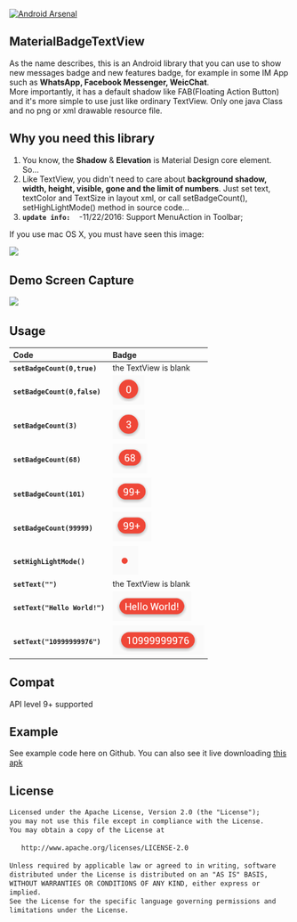 [![Android Arsenal](https://img.shields.io/badge/Android%20Arsenal-MaterialBadgeTextView-brightgreen.svg?style=flat)]()

## MaterialBadgeTextView
As the name describes, this is an Android library that you can use to show new messages badge and new features badge, for example in some IM App such as **WhatsApp, Facebook Messenger, WeicChat**.  
More importantly, it has a default shadow like FAB(Floating Action Button) and it's more simple to use just like ordinary TextView. Only one java Class and no png or xml drawable resource file.

## Why you need this library
1. You know, the **Shadow** & **Elevation** is Material Design core element. So...
2. Like TextView, you didn't need to care about **background shadow, width, height, visible, gone and the limit of numbers**. Just set text, textColor and TextSize in layout xml, or call setBadgeCount(), setHighLightMode() method in source code...
3. **`update info:`**  
  -11/22/2016: Support MenuAction in Toolbar;


If you use mac OS X, you must have seen this image:
  
<img src="https://github.com/matrixxun/MaterialBadgeTextView/blob/master/MaterialBadgeTextView/art/qq_pic.png" width="600">

## Demo Screen Capture
<img src="https://github.com/matrixxun/MaterialBadgeTextView/blob/master/MaterialBadgeTextView/art/screen_cap.png" width="400">

## Usage
| Code | Badge |
| :----- | :------ | 
| **`setBadgeCount(0,true)`** | the TextView is blank |
| **`setBadgeCount(0,false)`** | ![badge_0](MaterialBadgeTextView/art/badge_0.png) |
| **`setBadgeCount(3)`** | ![number](MaterialBadgeTextView/art/badge_3.png) |
| **`setBadgeCount(68)`** | ![two](MaterialBadgeTextView/art/badge_68.png) |
| **`setBadgeCount(101)`** | ![two](MaterialBadgeTextView/art/badge_99.png) |
| **`setBadgeCount(99999)`** | ![two](MaterialBadgeTextView/art/badge_99.png) |
| **`setHighLightMode()`** | ![two](MaterialBadgeTextView/art/badge_red.png) |
| **`setText("")`** | the TextView is blank |
| **`setText("Hello World!")`** | ![two](MaterialBadgeTextView/art/badge_hello.png) |
| **`setText("10999999976")`** | ![two](MaterialBadgeTextView/art/badge_long.png) |


## Compat
API level 9+ supported

## Example
See example code here on Github. You can also see it live downloading [this apk](https://raw.githubusercontent.com/matrixxun/MaterialBadgeTextView/master/MaterialBadgeTextView/apk/app-debug.apk)

License
--------


    Licensed under the Apache License, Version 2.0 (the "License");
    you may not use this file except in compliance with the License.
    You may obtain a copy of the License at

       http://www.apache.org/licenses/LICENSE-2.0

    Unless required by applicable law or agreed to in writing, software
    distributed under the License is distributed on an "AS IS" BASIS,
    WITHOUT WARRANTIES OR CONDITIONS OF ANY KIND, either express or implied.
    See the License for the specific language governing permissions and
    limitations under the License.
